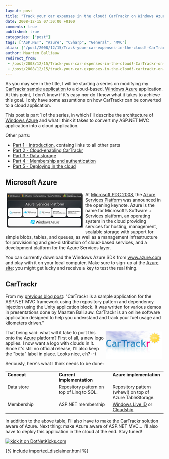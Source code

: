 ```yaml
---
layout: post
title: "Track your car expenses in the cloud! CarTrackr on Windows Azure - Part 1 - Introduction"
date: 2008-12-15 07:30:00 +0100
comments: true
published: true
categories: ["post"]
tags: ["ASP.NET", "Azure", "CSharp", "General", "MVC"]
alias: ["/post/2008/12/15/Track-your-car-expenses-in-the-cloud!-CarTrackr-on-Windows-Azure-Part-1-Introduction.aspx", "/post/2008/12/15/track-your-car-expenses-in-the-cloud!-cartrackr-on-windows-azure-part-1-introduction.aspx"]
author: Maarten Balliauw
redirect_from:
 - /post/2008/12/15/Track-your-car-expenses-in-the-cloud!-CarTrackr-on-Windows-Azure-Part-1-Introduction.aspx.html
 - /post/2008/12/15/track-your-car-expenses-in-the-cloud!-cartrackr-on-windows-azure-part-1-introduction.aspx.html
---
```

<p>
As you may see in the title, I will be starting a series on modifying my <a href="/post/2008/10/21/CarTrackr-Sample-ASPNET-MVC-application.aspx" target="_blank">CarTrackr sample application</a> to a cloud-based, <a href="http://www.microsoft.com/azure" target="_blank">Windows Azure</a> application. At this point, I don&#39;t know if it&#39;s easy nor do I know what it takes to achieve this goal. I only have some assumtions on how CarTrackr can be converted to a cloud application. 
</p>
<p>
This post is part 1 of the series, in which I&#39;ll describe the architecture of <a href="http://www.microsoft.com/azure" target="_blank">Windows Azure</a> and what I think it takes to convert my ASP.NET MVC application into a cloud application. 
</p>
<p>
Other parts: 
</p>
<ul>
	<li><a href="/post/2008/12/09/Track-your-car-expenses-in-the-cloud!-CarTrackr-on-Windows-Azure-Part-1-Introduction.aspx" target="_blank">Part 1 - Introduction</a>, containg links to all other parts </li>
	<li><a href="/post/2008/12/09/CarTrackr-on-Windows-Azure-Part-2-Cloud-enabling-CarTrackr.aspx" target="_blank">Part 2 - Cloud-enabling CarTrackr</a> </li>
	<li><a href="/post/2008/12/09/CarTrackr-on-Windows-Azure-Part-3-Data-storage.aspx" target="_blank">Part 3 - Data storage</a> </li>
	<li><a href="/post/2008/12/11/CarTrackr-on-Windows-Azure-Part-4-Membership-and-authentication.aspx" target="_blank">Part 4 - Membership and authentication</a> </li>
	<li><a href="/post/2008/12/19/CarTrackr-on-Windows-Azure-Part-5-Deploying-in-the-cloud.aspx" target="_blank">Part 5 - Deploying in the cloud</a></li>
</ul>
<h2>Microsoft Azure</h2>
<p>
<a href="/images/WindowsLiveWriter/TrackyourcarexpensesinthecloudCarTrackro_806C/image_4.png"><img style="margin: 5px; border: 0px" src="/images/WindowsLiveWriter/TrackyourcarexpensesinthecloudCarTrackro_806C/image_thumb_1.png" border="0" alt="Azure Services Platform" width="244" height="111" align="left" /></a>At <a href="http://www.microsoftpdc.com" target="_blank">Microsoft PDC 2008</a>, the <a href="http://www.azure.com">Azure Services Platform</a> was announced in the opening keynote. Azure is the name for Microsoft&rsquo;s Software + Services platform, an operating system in the cloud providing services for hosting, management, scalable storage with support for simple blobs, tables, and queues, as well as a management infrastructure for provisioning and geo-distribution of cloud-based services, and a development platform for the Azure Services layer. 
</p>
<p>
You can currently download the Windows Azure SDK from <a href="http://www.azure.com">www.azure.com</a> and play with it on your local computer. Make sure to sign-up at the <a href="http://www.microsoft.com/azure/register.mspx">Azure site</a>: you might get lucky and receive a key to test the real thing. 
</p>
<h2>CarTrackr</h2>
<p>
From my <a href="/post/2008/10/21/CarTrackr-Sample-ASPNET-MVC-application.aspx" target="_blank">previous blog post</a>: &quot;CarTrackr is a sample application for the ASP.NET MVC framework using the repository pattern and dependency injection using the Unity application block. It was written for various demos in presentations done by Maarten Balliauw. CarTrackr is an online software application designed to help you understand and track your fuel usage and kilometers driven.&quot; 
</p>
<p>
<a href="/images/WindowsLiveWriter/TrackyourcarexpensesinthecloudCarTrackro_806C/image_6.png"><img style="margin: 5px; border: 0px" src="/images/WindowsLiveWriter/TrackyourcarexpensesinthecloudCarTrackro_806C/image_thumb_2.png" border="0" alt="CarTrackr, cloud version" width="180" height="87" align="right" /></a> That being said: what will it take to port this onto the <a href="http://www.azure.com" target="_blank">Azure</a> platform? First of all, a new logo applies. I now want a logo with clouds in it. Since it&#39;s still no official release, I&#39;ll also keep the &quot;beta&quot; label in place. Looks nice, eh? :-) 
</p>
<p>
Seriously, here&#39;s what I think needs to be done: 
</p>
<table border="0" cellspacing="0" cellpadding="2" width="499">
	<tbody>
		<tr>
			<td width="164" valign="top"><strong>Concept</strong></td>
			<td width="167" valign="top"><strong>Current implementation</strong></td>
			<td width="166" valign="top"><strong>Azure implementation</strong></td>
		</tr>
		<tr>
			<td width="165" valign="top">Data store</td>
			<td width="167" valign="top">Repository pattern on top of Linq to SQL.</td>
			<td width="166" valign="top">Repository pattern (whew!) on top of Azure TableStorage.</td>
		</tr>
		<tr>
			<td width="165" valign="top">Membership</td>
			<td width="168" valign="top">ASP.NET membership</td>
			<td width="167" valign="top"><a href="http://dev.live.com/liveid/" target="_blank">Windows Live ID</a> or <a href="http://dotnetslackers.com/articles/aspnet/Azure-Cloudship-Membership-Provider-for-the-Cloud.aspx" target="_blank">Cloudship</a></td>
		</tr>
	</tbody>
</table>
<p>
In addition to the above table, I&#39;ll also have to make the CarTrackr solution aware of Azure. Next thing: make Azure aware of ASP.NET MVC... I&#39;ll also have to deploy this application in the cloud at the end. Stay tuned! 
</p>
<p>
<a href="http://www.dotnetkicks.com/kick/?url=/post/2008/12/09/Track-your-car-expenses-in-the-cloud!-CarTrackr-on-Windows-Azure-Part-1-Introduction.aspx&amp;title=Track your car expenses in the cloud! CarTrackr on Windows Azure - Part 1 - Introduction"><img src="http://www.dotnetkicks.com/Services/Images/KickItImageGenerator.ashx?url=/post/2008/12/09/Track-your-car-expenses-in-the-cloud!-CarTrackr-on-Windows-Azure-Part-1-Introduction.aspx.html" border="0" alt="kick it on DotNetKicks.com" width="82" height="18" /> </a>
</p>


{% include imported_disclaimer.html %}

